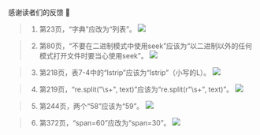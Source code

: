 感谢读者们的反馈 🙏


> 1. 第23页，“字典”应改为“列表”。
![](https://upload-images.jianshu.io/upload_images/7178691-045e2e09b485b284.png?imageMogr2/auto-orient/strip%7CimageView2/2/w/1240)

> 2. 第80页，“不要在二进制模式中使用seek”应该为“以二进制以外的任何模式打开文件时要当心使用seek”。
![](https://upload-images.jianshu.io/upload_images/7178691-cff80480c6516674.png?imageMogr2/auto-orient/strip%7CimageView2/2/w/1240)

> 3. 第218页，表7-4中的“Istrip”应该为“lstrip”（小写的L）。
![](https://upload-images.jianshu.io/upload_images/7178691-cca97e1fcbf2876e.png?imageMogr2/auto-orient/strip%7CimageView2/2/w/1240)

> 4. 第219页，“re.split("\s+", text)”应该为“re.split(r"\s+", text)”。
![](https://upload-images.jianshu.io/upload_images/7178691-31cc71f981320a4c.png?imageMogr2/auto-orient/strip%7CimageView2/2/w/1240)

> 5. 第244页，两个“58”应该为“59”。
![](https://upload-images.jianshu.io/upload_images/7178691-653bf7b1e01be871.png?imageMogr2/auto-orient/strip%7CimageView2/2/w/1240)

> 6. 第372页，“span=60”应改为“span=30”。
![](https://upload-images.jianshu.io/upload_images/7178691-7f6e9e2a1cbcc43b.png?imageMogr2/auto-orient/strip%7CimageView2/2/w/1240)

